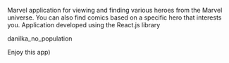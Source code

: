 Marvel application for viewing and finding various heroes from the Marvel universe. 
You can also find comics based on a specific hero that interests you.
Application developed using the React.js library

danilka_no_population

Enjoy this app)